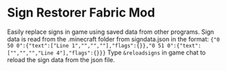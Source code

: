 # Sign Restorer Fabric Mod
Easily replace signs in game using saved data from other programs.
Sign data is read from the .minecraft folder from signdata.json in the format:
`{"0 50 0":{"text":["Line 1","","",""],"flags":{}},"0 51 0":{"text":["","","","Line 4"],"flags":{}}}`
Type `&reloadsigns` in game chat to reload the sign data from the json file.
